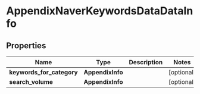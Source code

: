 # AppendixNaverKeywordsDataDataInfo


## Properties

| Name | Type | Description | Notes |
|------------ | ------------- | ------------- | -------------|
**keywords_for_category** | **AppendixInfo** |  |[optional]|
**search_volume** | **AppendixInfo** |  |[optional]|